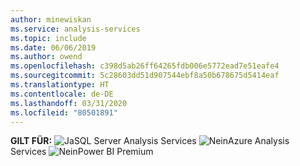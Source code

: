 ```yaml
---
author: minewiskan
ms.service: analysis-services
ms.topic: include
ms.date: 06/06/2019
ms.author: owend
ms.openlocfilehash: c398d5ab26ff64265fdb006e5772ead7e51eafe4
ms.sourcegitcommit: 5c28603dd51d907544ebf8a50b678675d5414eaf
ms.translationtype: HT
ms.contentlocale: de-DE
ms.lasthandoff: 03/31/2020
ms.locfileid: "80501891"
---
```

**GILT FÜR:** ![Ja](media/yes-icon.png)SQL Server Analysis Services ![Nein](media/no-icon.png)Azure Analysis Services ![Nein](media/no-icon.png)Power BI Premium